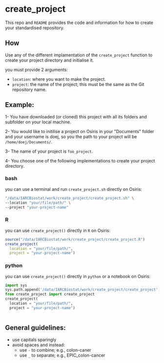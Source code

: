 # create_project

This repo and `README` provides the code and information for how to create your standardised repository.

## How
Use any of the different implamentation of the `create_project` function to create your project directory and initialise it. 
  
you must provide 2 arguments:  
  * `location`: where you want to make the project.
  * `project`: the name of the project; this must be the same as the Git repository name.
  
## Example:

1- You have downloaded (or cloned) this project with all its folders and subfolder on your local machine.

2- You would like to initilise a project on Osiris in your "Documents" folder and your username is doej, so you the path to your project will be `/home/doej/Documents/`.

3- The name of your project is `foo_project`.

4- You choose one of the following implementations to create your project directory.
  
### bash
you can use a terminal and run `create_project.sh` directly on Osiris:
```bash
"/data/IARCBiostat/work/create_project/create_project.sh" \
--location "your/file/path/" \
--project "your-project-name"
```

### R 
you can use `create_project()` directly in `R` on Osiris:
```R
source("/data/IARCBiostat/work/create_project/create_project.R")
create_project(
  location = "your/file/path/",
  project = "your-project-name")
```

### python 
you can use `create_project()` directly in `python` or a notebook on Osiris:
```python
import sys
sys.path.append('/data/IARCBiostat/work/create_project/create_project')
from create_project import create_project
create_project(
  location = "your/file/path/",
  project = "your-project-name")
  
```

## General guidelines:
  * use capitals sparingly
  * avoid spaces and instead:
    * use `-` to combine; e.g., colon-caner
    * use `_` to separate; e.g., EPIC_colon-cancer

